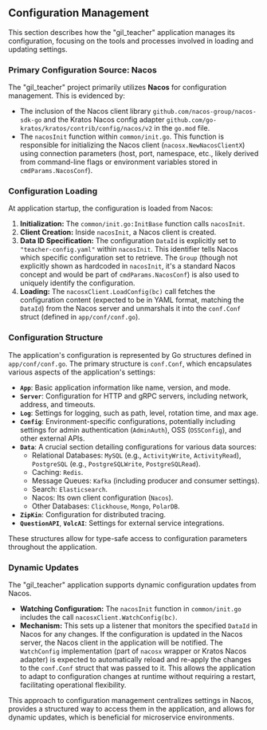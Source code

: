 ## Configuration Management

This section describes how the "gil_teacher" application manages its configuration, focusing on the tools and processes involved in loading and updating settings.

### Primary Configuration Source: Nacos

The "gil_teacher" project primarily utilizes **Nacos** for configuration management. This is evidenced by:

*   The inclusion of the Nacos client library `github.com/nacos-group/nacos-sdk-go` and the Kratos Nacos config adapter `github.com/go-kratos/kratos/contrib/config/nacos/v2` in the `go.mod` file.
*   The `nacosInit` function within `common/init.go`. This function is responsible for initializing the Nacos client (`nacosx.NewNacosClientX`) using connection parameters (host, port, namespace, etc., likely derived from command-line flags or environment variables stored in `cmdParams.NacosConf`).

### Configuration Loading

At application startup, the configuration is loaded from Nacos:

1.  **Initialization:** The `common/init.go:InitBase` function calls `nacosInit`.
2.  **Client Creation:** Inside `nacosInit`, a Nacos client is created.
3.  **Data ID Specification:** The configuration `DataId` is explicitly set to `"teacher-config.yaml"` within `nacosInit`. This identifier tells Nacos which specific configuration set to retrieve. The `Group` (though not explicitly shown as hardcoded in `nacosInit`, it's a standard Nacos concept and would be part of `cmdParams.NacosConf`) is also used to uniquely identify the configuration.
4.  **Loading:** The `nacosxClient.LoadConfig(bc)` call fetches the configuration content (expected to be in YAML format, matching the `DataId`) from the Nacos server and unmarshals it into the `conf.Conf` struct (defined in `app/conf/conf.go`).

### Configuration Structure

The application's configuration is represented by Go structures defined in `app/conf/conf.go`. The primary structure is `conf.Conf`, which encapsulates various aspects of the application's settings:

*   **`App`**: Basic application information like name, version, and mode.
*   **`Server`**: Configuration for HTTP and gRPC servers, including network, address, and timeouts.
*   **`Log`**: Settings for logging, such as path, level, rotation time, and max age.
*   **`Config`**: Environment-specific configurations, potentially including settings for admin authentication (`AdminAuth`), OSS (`OSSConfig`), and other external APIs.
*   **`Data`**: A crucial section detailing configurations for various data sources:
    *   Relational Databases: `MySQL` (e.g., `ActivityWrite`, `ActivityRead`), `PostgreSQL` (e.g., `PostgreSQLWrite`, `PostgreSQLRead`).
    *   Caching: `Redis`.
    *   Message Queues: `Kafka` (including producer and consumer settings).
    *   Search: `Elasticsearch`.
    *   Nacos: Its own client configuration (`Nacos`).
    *   Other Databases: `Clickhouse`, `Mongo`, `PolarDB`.
*   **`ZipKin`**: Configuration for distributed tracing.
*   **`QuestionAPI`**, **`VolcAI`**: Settings for external service integrations.

These structures allow for type-safe access to configuration parameters throughout the application.

### Dynamic Updates

The "gil_teacher" application supports dynamic configuration updates from Nacos.

*   **Watching Configuration:** The `nacosInit` function in `common/init.go` includes the call `nacosxClient.WatchConfig(bc)`.
*   **Mechanism:** This sets up a listener that monitors the specified `DataId` in Nacos for any changes. If the configuration is updated in the Nacos server, the Nacos client in the application will be notified. The `WatchConfig` implementation (part of `nacosx` wrapper or Kratos Nacos adapter) is expected to automatically reload and re-apply the changes to the `conf.Conf` struct that was passed to it. This allows the application to adapt to configuration changes at runtime without requiring a restart, facilitating operational flexibility.

This approach to configuration management centralizes settings in Nacos, provides a structured way to access them in the application, and allows for dynamic updates, which is beneficial for microservice environments.
